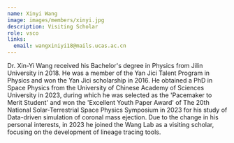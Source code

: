 ```yaml
---
name: Xinyi Wang
image: images/members/xinyi.jpg
description: Visiting Scholar
role: vsco
links:
  email: wangxiniyi18@mails.ucas.ac.cn
---
```


Dr. Xin-Yi Wang received his Bachelor's degree in Physics from Jilin University in 2018. He was a member of the Yan Jici Talent Program in Physics and won the Yan Jici scholarship in 2016. He obtained a PhD in Space Physics from the University of Chinese Academy of Sciences University in 2023, during which he was selected as the 'Pacemaker to Merit Student' and won the 'Excellent Youth Paper Award' of The 20th National Solar-Terrestrial Space Physics Symposium in 2023 for his study of Data-driven simulation of coronal mass ejection. Due to the change in his personal interests, in 2023 he joined the Wang Lab as a visiting scholar, focusing on the development of lineage tracing tools.
